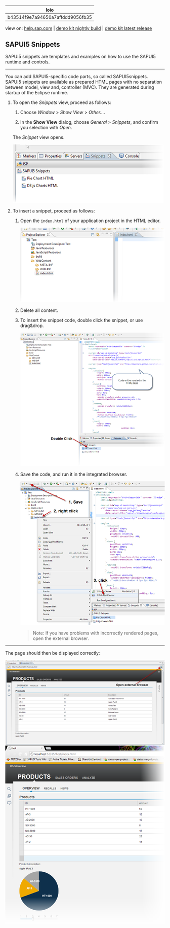 | loio |
| -----|
| b43514f9e7a94650a7affddd9056fb35 |

<div id="loio">

view on: [help.sap.com](https://help.sap.com/viewer/DRAFT/3237636b137e43519a20ad5513c49ccb/latest/en-US/b43514f9e7a94650a7affddd9056fb35.html) | [demo kit nightly build](https://openui5nightly.hana.ondemand.com/#/topic/b43514f9e7a94650a7affddd9056fb35) | [demo kit latest release](https://openui5.hana.ondemand.com/#/topic/b43514f9e7a94650a7affddd9056fb35)</div>
<!-- loiob43514f9e7a94650a7affddd9056fb35 -->

## SAPUI5 Snippets

SAPUI5 snippets are templates and examples on how to use the SAPUI5 runtime and controls.

***

You can add SAPUI5-specific code parts, so called SAPUI5snippets. SAPUI5 snippets are available as prepared HTML pages with no separation between model, view and, controller \(MVC\). They are generated during startup of the Eclipse runtime.

1.  To open the *Snippets* view, proceed as follows:

    1.  Choose *Window* \> *Show View* \> *Other...*.

    2.  In the **Show View** dialog, choose *General* \> *Snippets*, and confirm you selection with *Open*.

    The *Snippet* view opens.

    ![SAPUI5 Snippets 2](loio7e4e84051bc14900985d6ba3273fb4ad_LowRes.png)

2.  To insert a snippet, proceed as follows:

    1.  Open the `index.html` of your application project in the HTML editor.

        ![SAPUI5 Snippets 3](loiofb50cea446744a4483d9485259bb162b_LowRes.png)

    2.  Delete all content.

    3.  To insert the snippet code, double click the snippet, or use drag&drop.

        ![SAPUI5 Snippets 4](loio353f9df3fb3d4a80a963efbe562ed032_LowRes.png)

    4.  Save the code, and run it in the integrated browser.

        ![SAPUI5 Snippets 5](loioff046b05b2b24af1904ac7996209a749_LowRes.png)

        > Note:
        > If you have problems with incorrectly rendered pages, open the external browser.
        > 
        > 


***

The page should then be displayed correctly:

![SAPUI5 Snippets 6](loio3a0b1286cd044110a0a06ad81116b9fb_LowRes.png)![SAPUI5 Snippets 7](loiodb2bc053e0e34d3396847594b1b72479_LowRes.png)

